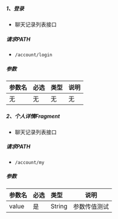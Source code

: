 ##### 1、登录

- 聊天记录列表接口

##### 请求PATH
- `/account/login`
##### 参数

|参数名|必选|类型|说明|
|:----    |:---|:----- |-----   |
|无 | 无  |无 |无   |


##### 2、个人详情Fragment

- 聊天记录列表接口

##### 请求PATH
- `/account/my`
##### 参数

|参数名|必选|类型|说明|
|:----    |:---|:----- |-----   |
|value | 是  |String |参数传值测试   |
